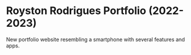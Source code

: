 # Royston Rodrigues Portfolio (2022-2023)

New portfolio website resembling a smartphone with several features and apps.
